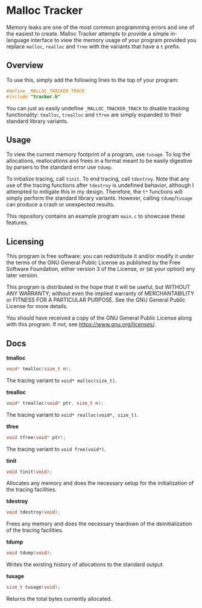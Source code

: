 # Malloc Tracker

Memory leaks are one of the most common programming errors and one of the easiest to create. Malloc Tracker attempts to provide a simple in-language interface to view the memory usage of your program provided you replace `malloc`, `realloc` and `free` with the variants that have a `t` prefix.

## Overview

To use this, simply add the following lines to the top of your program:

```c
#define _MALLOC_TRACKER_TRACK
#include "tracker.h"
```

You can just as easily undefine `_MALLOC_TRACKER_TRACK` to disable tracking functionality: `tmalloc`, `trealloc` and `tfree` are simply expanded to their standard library variants.

## Usage

To view the current memory footprint of a program, use `tusage`. To log the allocations, reallocations and frees in a format meant to be easily digestive by parsers to the standard error use `tdump`.

To initialize tracing, call `tinit`. To end tracing, call `tdestroy`. Note that any use of the tracing functions after `tdestroy` is undefined behavior, although I attempted to mitigate this in my design. Therefore, the `t*` functions will simply perform the standard library variants. However, calling `tdump`/`tusage` can produce a crash or unexpected results.

This repository contains an example program `main.c` to showcase these features.

## Licensing

This program is free software: you can redistribute it and/or modify it under the terms of the GNU General Public License as published by the Free Software Foundation, either version 3 of the License, or (at your option) any later version.

This program is distributed in the hope that it will be useful, but WITHOUT ANY WARRANTY; without even the implied warranty of MERCHANTABILITY or FITNESS FOR A PARTICULAR PURPOSE.  See the GNU General Public License for more details.

You should have received a copy of the GNU General Public License along with this program.  If not, see <https://www.gnu.org/licenses/>.

## Docs

**tmalloc**

```c
void* tmalloc(size_t n);
```

The tracing variant to `void* malloc(size_t)`.

**trealloc**

```c
void* trealloc(void* ptr, size_t n);
```

The tracing variant to `void* realloc(void*, size_t)`.

**tfree**

```c
void tfree(void* ptr);
```

The tracing variant to `void free(void*)`.

**tinit**

```c
void tinit(void);
```

Allocates any memory and does the necessary setup for the initialization of the tracing facilities.

**tdestroy**

```c
void tdestroy(void);
```

Frees any memory and does the necessary teardown of the deinitialization of the tracing facilities.

**tdump**

```c
void tdump(void);
```

Writes the existing history of allocations to the standard output.

**tusage**

```c
size_t tusage(void);
```

Returns the total bytes currently allocated.
